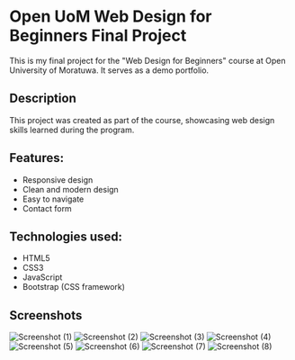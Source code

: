 # Open UoM Web Design for Beginners Final Project

This is my final project for the "Web Design for Beginners" course at Open University of Moratuwa. It serves as a demo portfolio.

## Description

This project was created as part of the course, showcasing web design skills learned during the program.

## Features:

  - Responsive design
  - Clean and modern design
  - Easy to navigate
  - Contact form

## Technologies used:
  - HTML5
  - CSS3
  - JavaScript
  - Bootstrap (CSS framework)
    

## Screenshots
![Screenshot (1)](https://github.com/IT21826740/Portfolio/assets/111214065/70cdc061-6fb4-4da8-8de7-ee45edadd6b3)
![Screenshot (2)](https://github.com/IT21826740/Portfolio/assets/111214065/9d73866e-bb2f-4d9c-bd25-9664d39e9180)
![Screenshot (3)](https://github.com/IT21826740/Portfolio/assets/111214065/93112d6c-52a8-4c51-a6ef-2774dc24d012)
![Screenshot (4)](https://github.com/IT21826740/Portfolio/assets/111214065/210084c7-95c2-4ca0-a2c2-bb8860deae01)
![Screenshot (5)](https://github.com/IT21826740/Portfolio/assets/111214065/70e45032-d21f-4c28-91a1-051bb39095a1)
![Screenshot (6)](https://github.com/IT21826740/Portfolio/assets/111214065/f4cbb95e-45cd-441d-9f6c-da13b09d6488)
![Screenshot (7)](https://github.com/IT21826740/Portfolio/assets/111214065/2eff45f5-b477-4160-ab37-bfb53ee968cd)
![Screenshot (8)](https://github.com/IT21826740/Portfolio/assets/111214065/49c0ff16-c0fc-4fb0-8bb6-56ae36f12472)


